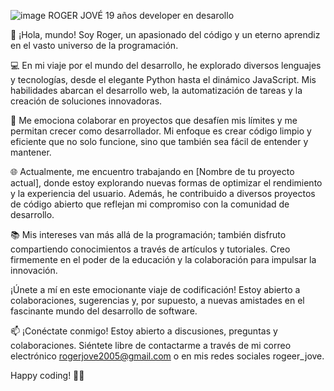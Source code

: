 ![image](https://github.com/Djove73/Djove73/assets/154219638/a6fb825f-96d1-4dfb-b3b8-0739d9b18253)
ROGER JOVÉ
19 años
developer en desarollo

👋 ¡Hola, mundo! Soy Roger, un apasionado del código y un eterno aprendiz en el vasto universo de la programación.

💻 En mi viaje por el mundo del desarrollo, he explorado diversos lenguajes y tecnologías, desde el elegante Python hasta el dinámico JavaScript. Mis habilidades abarcan el desarrollo web, la automatización de tareas y la creación de soluciones innovadoras.

🚀 Me emociona colaborar en proyectos que desafíen mis límites y me permitan crecer como desarrollador. Mi enfoque es crear código limpio y eficiente que no solo funcione, sino que también sea fácil de entender y mantener.

🌐 Actualmente, me encuentro trabajando en [Nombre de tu proyecto actual], donde estoy explorando nuevas formas de optimizar el rendimiento y la experiencia del usuario. Además, he contribuido a diversos proyectos de código abierto que reflejan mi compromiso con la comunidad de desarrollo.

📚 Mis intereses van más allá de la programación; también disfruto compartiendo conocimientos a través de artículos y tutoriales. Creo firmemente en el poder de la educación y la colaboración para impulsar la innovación.

¡Únete a mí en este emocionante viaje de codificación! Estoy abierto a colaboraciones, sugerencias y, por supuesto, a nuevas amistades en el fascinante mundo del desarrollo de software.

📫 ¡Conéctate conmigo!
Estoy abierto a discusiones, preguntas y colaboraciones. Siéntete libre de contactarme a través de mi correo electrónico rogerjove2005@gmail.com o en mis redes sociales rogeer_jove.

Happy coding! 🚀✨
